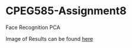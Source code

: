 # CPEG585-Assignment8
Face Recognition PCA


Image of Results can be found [here](https://github.com/Gypsaman/CPEG585-Assignment8/blob/master/FaceRecognitionPCA/Results.pdf)
